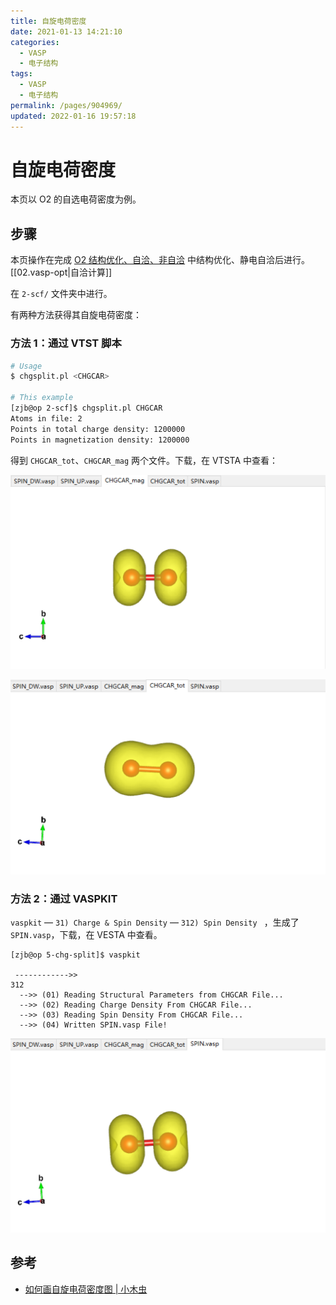 ```yaml
---
title: 自旋电荷密度
date: 2021-01-13 14:21:10
categories:
  - VASP
  - 电子结构
tags:
  - VASP
  - 电子结构
permalink: /pages/904969/
updated: 2022-01-16 19:57:18
---
```


# 自旋电荷密度

本页以 O2 的自选电荷密度为例。

## 步骤

本页操作在完成 [O2 结构优化、自洽、非自洽](..\02.结构优化与静电自洽\02.vasp-opt.md) 中结构优化、静电自洽后进行。[[02.vasp-opt|自洽计算]]

在 `2-scf/` 文件夹中进行。

有两种方法获得其自旋电荷密度：

### 方法 1：通过 VTST 脚本

```bash
# Usage
$ chgsplit.pl <CHGCAR>

# This example
[zjb@op 2-scf]$ chgsplit.pl CHGCAR
Atoms in file: 2
Points in total charge density: 1200000
Points in magnetization density: 1200000
```

得到 `CHGCAR_tot`、`CHGCAR_mag` 两个文件。下载，在 VTSTA 中查看：

![CHGCAR_mag](./assets/image-20210113153101169.png)

![CHGCAR_tot](./assets/image-20210113153420058.png)

### 方法 2：通过 VASPKIT

`vaspkit` — `31) Charge & Spin Density` — `312) Spin Density ` ，生成了 `SPIN.vasp`，下载，在 VESTA 中查看。

```
[zjb@op 5-chg-split]$ vaspkit

 ------------>>
312
  -->> (01) Reading Structural Parameters from CHGCAR File...
  -->> (02) Reading Charge Density From CHGCAR File...
  -->> (03) Reading Spin Density From CHGCAR File...
  -->> (04) Written SPIN.vasp File!
```

![SPIN.vasp](./assets/image-20210113153458361.png)

## 参考

- [如何画自旋电荷密度图 | 小木虫](http://muchong.com/t-10821450-1)
